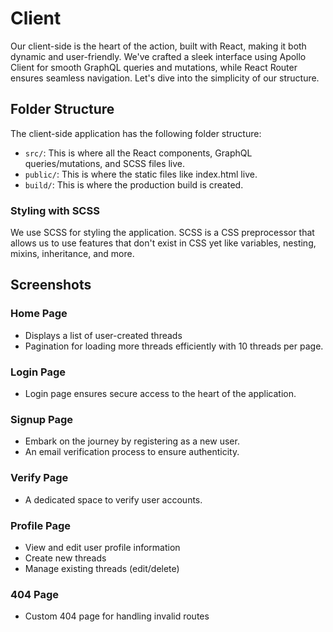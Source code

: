 # Client

Our client-side is the heart of the action, built with React, making it both dynamic and user-friendly. We've crafted a sleek interface using Apollo Client for smooth GraphQL queries and mutations, while React Router ensures seamless navigation. Let's dive into the simplicity of our structure.

## Folder Structure

The client-side application has the following folder structure:

-   `src/`: This is where all the React components, GraphQL queries/mutations, and SCSS files live.
-   `public/`: This is where the static files like index.html live.
-   `build/`: This is where the production build is created.

### Styling with SCSS

We use SCSS for styling the application. SCSS is a CSS preprocessor that allows us to use features that don't exist in CSS yet like variables, nesting, mixins, inheritance, and more.

## Screenshots

### Home Page

-   Displays a list of user-created threads
-   Pagination for loading more threads efficiently with 10 threads per page.

### Login Page

-   Login page ensures secure access to the heart of the application.

### Signup Page

-   Embark on the journey by registering as a new user.
-   An email verification process to ensure authenticity.

### Verify Page

-   A dedicated space to verify user accounts.

### Profile Page

-   View and edit user profile information
-   Create new threads
-   Manage existing threads (edit/delete)

### 404 Page

-   Custom 404 page for handling invalid routes
